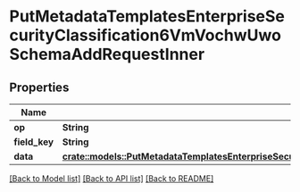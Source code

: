 # PutMetadataTemplatesEnterpriseSecurityClassification6VmVochwUwoSchemaAddRequestInner

## Properties

Name | Type | Description | Notes
------------ | ------------- | ------------- | -------------
**op** | **String** | `addEnumOption` | 
**field_key** | **String** | `Box_Security_Classification_Key` | 
**data** | [**crate::models::PutMetadataTemplatesEnterpriseSecurityClassification6VmVochwUwoSchemaAddRequestInnerData**](put_metadata_templates_enterprise_securityClassification_6VMVochwUWo_schema_add_request_inner_data.md) |  | 

[[Back to Model list]](../README.md#documentation-for-models) [[Back to API list]](../README.md#documentation-for-api-endpoints) [[Back to README]](../README.md)


